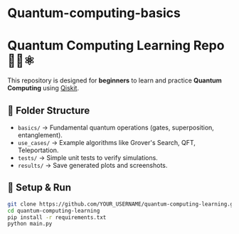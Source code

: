 # Quantum-computing-basics

# Quantum Computing Learning Repo 🧑‍💻⚛️

This repository is designed for **beginners** to learn and practice **Quantum Computing** using [Qiskit](https://qiskit.org/).

## 📂 Folder Structure
- `basics/` → Fundamental quantum operations (gates, superposition, entanglement).
- `use_cases/` → Example algorithms like Grover's Search, QFT, Teleportation.
- `tests/` → Simple unit tests to verify simulations.
- `results/` → Save generated plots and screenshots.

## 🚀 Setup & Run
```bash
git clone https://github.com/YOUR_USERNAME/quantum-computing-learning.git
cd quantum-computing-learning
pip install -r requirements.txt
python main.py
